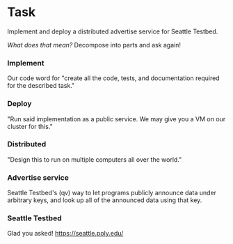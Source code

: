 # Task

Implement and deploy a distributed advertise service for Seattle Testbed.

*What does that mean?* Decompose into parts and ask again!

### Implement
Our code word for "create all the code, tests, and documentation required
for the described task."

### Deploy
"Run said implementation as a public service. We may give you a VM on our
cluster for this."

### Distributed
"Design this to run on multiple computers all over the world."

### Advertise service
Seattle Testbed's (qv) way to let programs publicly announce data under arbitrary
keys, and look up all of the announced data using that key.

### Seattle Testbed
Glad you asked! https://seattle.poly.edu/
